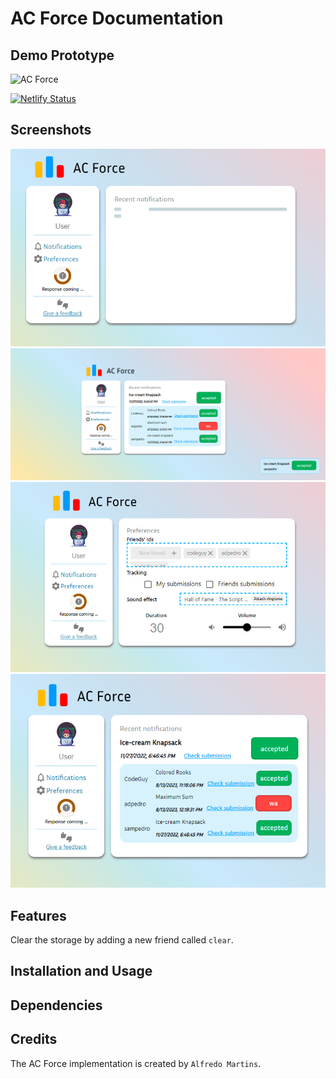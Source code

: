 # AC Force Documentation


## Demo Prototype
![AC Force](https://acforce.netlify.app/)

<!---![Demo](Boop-Kittens.gif) --->
[![Netlify Status](https://api.netlify.com/api/v1/badges/10f39ed5-7cbe-4eef-a3f3-dae8bd2a9c11/deploy-status)](https://app.netlify.com/sites/acforce/deploys)

## Screenshots

![Loading notifications](screenshots/loading_notifications.png)
![New notifiactions](screenshots/new_notification.png)
![Preferences](screenshots/preferences.png)
![Recent notification](screenshots/recent_notifications.png)

## Features
Clear the storage by adding a new friend called `clear`.

## Installation and Usage


## Dependencies




## Credits

The AC Force implementation is created by `Alfredo Martins`.